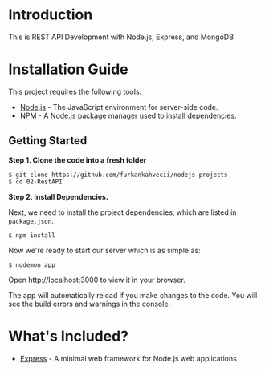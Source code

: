 # Introduction

This is REST API Development with Node.js, Express, and MongoDB

# <a>Installation Guide</a>

This project requires the following tools:

- [Node.js](https://nodejs.org/en/) - The JavaScript environment for server-side code.
- [NPM](https://www.npmjs.com/) - A Node.js package manager used to install dependencies.

## Getting Started

**Step 1. Clone the code into a fresh folder**

```
$ git clone https://github.com/furkankahvecii/nodejs-projects
$ cd 02-RestAPI
```

**Step 2. Install Dependencies.**

Next, we need to install the project dependencies, which are listed in `package.json`.

```
$ npm install
```

Now we're ready to start our server which is as simple as:

```
$ nodemon app
```

Open http://localhost:3000 to view it in your browser.

The app will automatically reload if you make changes to the code.
You will see the build errors and warnings in the console.

# What's Included?

- [Express](https://expressjs.com/) - A minimal web framework for Node.js web applications
